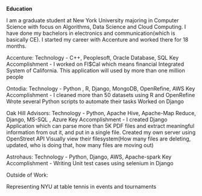 **Education**

I am a graduate student at New York University majoring in Computer Science with focus on Algorithms, Data Science and Cloud Computing. I have done my bachelors in electronics and communication(which is basically CE). I started my career with Accenture and worked there for 18 months.

Accenture:
Technology - C++, Peoplesoft, Oracle Database, SQL 
Key Accomplishment - I worked on FI$Cal which means financial Integrated System of California.
                     This application will used by more than one million people 
                     
Ontodia:
Technology - Python , R, Django, MongoDB, OpenRefine, AWS
Key Accomplishment - I cleaned more than 50 datasets using R and OpenRefine
                     Wrote several Python scripts to automate their tasks
                     Worked on Django
                     
Oak Hill Advisors:
Technology - Python, Apache Hive, Apache-Map Reduce, Django, MS-SQL , Azure
Key Accomplishment - I created Django Application which can parse more than 5K PDF files and extract meaningful information from out it, and put in a single file. 
                     Created my own server using OpenStreet API 
                     Visually view their filesystem(How many files are deleting, updated, who is doing that, how many files are moving out)                   
                     
Astrohaus:
Technology - Python, Django, AWS, Apache-spark
Key Accomplishment - Writing Unit test cases using selenium in Django

Outside of Work:

Representing NYU at table tennis in events and tournaments




                     
                     